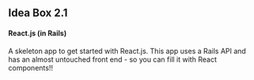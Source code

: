 ## Idea Box 2.1 
#### React.js (in Rails)

A skeleton app to get started with React.js. This app uses a Rails API and has an almost untouched front end - so you can fill it with React components!!

